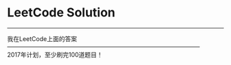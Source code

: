 ﻿# LeetCode Solution



---
我在LeetCode上面的答案  
————————————————————————————————  
2017年计划，至少刷完100道题目！  




